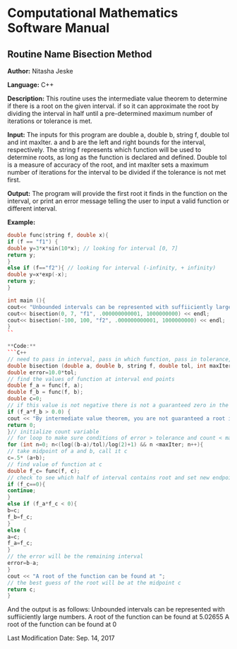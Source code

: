 # Computational Mathematics Software Manual

## **Routine Name** Bisection Method

**Author:** Nitasha Jeske

**Language:** C++

**Description:** This routine uses the intermediate value theorem to determine if there is a root on the given interval. if so it can approximate the root by dividing the interval in half until a pre-determined maximum number of iterations or tolerance is met. 

**Input:** The inputs for this program are double a, double b, string f, double tol and int maxIter. a and b are the left and right bounds for the interval, respectively. The string f represents which function will be used to determine roots, as long as the function is declared and defined. Double tol is a measure of accuracy of the root, and int maxIter sets a maximum number of iterations for the interval to be divided if the tolerance is not met first. 

**Output:** The program will provide the first root it finds in the function on the interval, or print an error message telling the user to input a valid function or different interval. 

**Example:**
```C++
double func(string f, double x){
if (f == "f1") {
double y=3*x*sin(10*x); // looking for interval [0, 7]
return y;
}
else if (f=="f2"){ // looking for interval (-infinity, + infinity)
double y=x*exp(-x);
return y;
}

int main (){
cout<< "Unbounded intervals can be represented with suffiiciently large numbers." << endl;
cout<< bisection(0, 7, "f1", .000000000001, 1000000000) << endl;
cout<< bisection(-100, 100, "f2", .000000000001, 1000000000) << endl;
}
``

**Code:**
```C++
// need to pass in interval, pass in which function, pass in tolerance, and a max number of iterations
double bisection (double a, double b, string f, double tol, int maxIter){
double error=10.0*tol;
// find the values of function at interval end points
double f_a = func(f, a);
double f_b = func(f, b);
double c=0;
// if this value is not negative there is not a guaranteed zero in the interval so return an error message
if (f_a*f_b > 0.0) {
cout << "By intermediate value theorem, you are not guaranteed a root in this interval. Please provide a new interval." << endl;
return 0;
}// initialize count variable
// for loop to make sure conditions of error > tolerance and count < maxIter
for (int n=0; n<(log((b-a)/tol)/log(2)+1) && n <maxIter; n++){
// take midpoint of a and b, call it c
c=.5* (a+b);
// find value of function at c
double f_c= func(f, c);
// check to see which half of interval contains root and set new endpoints a and b
if (f_c==0){
continue;
}
else if (f_a*f_c < 0){
b=c;
f_b=f_c;
}
else {
a=c;
f_a=f_c;
}
// the error will be the remaining interval
error=b-a;
}
cout << "A root of the function can be found at ";
// the best guess of the root will be at the midpoint c
return c;
}
```

And the output is as follows: 
Unbounded intervals can be represented with suffiiciently large numbers.
A root of the function can be found at 5.02655
A root of the function can be found at 0


Last Modification Date:
Sep. 14, 2017

